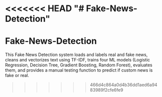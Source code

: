 <<<<<<< HEAD
"# Fake-News-Detection" 
=======
# Fake-News-Detection
This Fake News Detection system loads and labels real and fake news, cleans and vectorizes text using TF-IDF, trains four ML models (Logistic Regression, Decision Tree, Gradient Boosting, Random Forest), evaluates them, and provides a manual testing function to predict if custom news is fake or real.
>>>>>>> 466d4c864a0d4b36dd1aed6a9483989f2cfe6fe9
